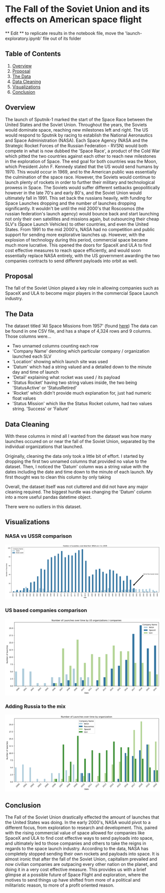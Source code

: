 # The Fall of the Soviet Union and its effects on American space flight

 ** Edit ** to replicate results in the notebook file, move the 'launch-exploratory.ipynb' file out of its folder

## Table of Contents

1. [Overview](#overview)
2. [Proposal](#proposal)
3. [The Data](#the-data)
4. [Data Cleaning](#data-cleaning)
5. [Visualizations](#visualizations)
6. [Conclusion](#conclusion)


## Overview

The launch of Sputnik-1 marked the start of the Space Race between the United States and the Soviet Union. Throughout the years, the Soviets would dominate space, reaching new milestones left and right. The US would respond to Sputnik by racing to establish the National Aeronautics and Space Administration (NASA). Each Space Agency (NASA and the Strategic Rocket Forces of the Russian Federation - RVSN) would both compete in what is now dubbed the 'Space Race', a product of the Cold War which pitted the two countries against each other to reach new milestones in the exploration of Space. The end goal for both countries was the Moon, which President John F. Kennedy stated that the US would send humans by 1970. This would occur in 1969, and to the American public was essentially the culmination of the space race. However, the Soviets would continue to launch plenty of rockets in order to further their military and technological prowess in Space. The Soviets would suffer different setbacks geopolitically however in the late 70's and early 80's, and the Soviet Union would ultimately fall in 1991. This set back the russians heavily, with funding for Space Launches dropping and the number of launches dropping significantly. It wouldn't be until the mid 2000's that Roscosmos (the russian federation's launch agency) would bounce back and start launching not only their own satellites and missions again, but outsourcing their cheap SLV's (Space Launch Vehicles) to other countries, and even the United States. From 1991 to the mid 2000's, NASA had no competition and public support for sending more explorative launches up. However, with the explosion of technology during this period, commercial space became much more lucrative. This opened the doors for SpaceX and ULA to find cost effective measures to reach space efficiently, and would soon essentially replace NASA entirely, with the US government awarding the two companies contracts to send different payloads into orbit as well.



## Proposal

The fall of the Soviet Union played a key role in allowing companies such as SpaceX and ULA to become major players in the commercial Space Launch industry. 



## The Data

The dataset titled 'All Space Missions from 1957' (found [here](https://www.kaggle.com/datasets/agirlcoding/all-space-missions-from-1957?resource=download)) The data can be found in one CSV file, and has a shape of 4,324 rows and 9 columns. Those columns were... 

- Two unnamed columns counting each row
- 'Company Name' denoting which particular company / organization launched each SLV
- 'Location' showing which launch site was used
- 'Datum' which had a string valued and a detailed down to the minute day and time of launch
- 'Detail' explaining what rocket was used / its payload
- 'Status Rocket' having two string values inside, the two being 'StatusActive' or 'StatusRetired'
- 'Rocket' which didn't provide much explanation for, just had numeric float values
- 'Status Mission' which like the Status Rocket column, had two values string. 'Success' or 'Failure'




## Data Cleaning

With these columns in mind all I wanted from the dataset was how many launches occured on or near the fall of the Soviet Union, separated by the individual organizations that launched. 

Originally, cleaning the data only took a little bit of effort. I started by dropping the first two unnamed columns that provided no value to the dataset. Then, I noticed the 'Datum' column was a string value with the dates including the date and time down to the minute of each launch. My first thought was to clean this column by only taking 

Overall, the dataset itself was not cluttered and did not have any major cleaning required. The biggest hurdle was changing the 'Datum' column into a more useful pandas datetime object. 

There were no outliers in this dataset.



## Visualizations

### NASA vs USSR comparison

![NASA USSR comparison](images/nasa-ussr-comparison.png)

### US based companies comparison

![NASA USSR comparison](images/nasa-spacex-ula-2000-and-onward.png)

### Adding Russia to the mix

![NASA USSR comparison](images/russia-comparison.png)

## Conclusion

The Fall of the Soviet Union drastically effected the amount of launches that the United States was doing. In the early 2000's, NASA would pivot to a different focus, from exploration to research and development. This, paired with the rising commercial value of space allowed for companies like SpaceX and ULA to find cost effective ways to send payloads into space, and ultimately led to those companies and others to take the reigns in regards to the space launch industry. According to the data, NASA has completely stopped sending their own rockets and payloads into space. It is almost ironic that after the fall of the Soviet Union, capitalism prevailed and now civilian companies are outpacing every other nation on the planet, and doing it in a very cost effective measure. This provides us with a brief glimpse at a possible future of Space Flight and exploration, where the motives to send things up have shifted from more of a political and militaristic reason, to more of a profit oriented reason. 